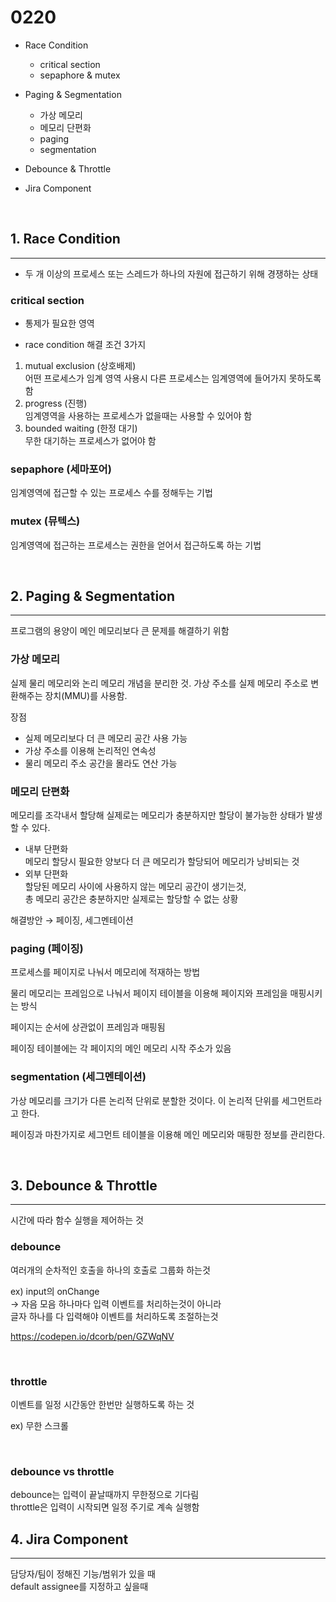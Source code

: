 # 0220

- Race Condition

  - critical section
  - sepaphore & mutex

- Paging & Segmentation

  - 가상 메모리
  - 메모리 단편화
  - paging
  - segmentation

- Debounce & Throttle
- Jira Component

<br/>

## 1. Race Condition

---

- 두 개 이상의 프로세스 또는 스레드가 하나의 자원에 접근하기 위해 경쟁하는 상태

### critical section

- 통제가 필요한 영역

- race condition 해결 조건 3가지

1. mutual exclusion (상호배제)<br/>
   어떤 프로세스가 임계 영역 사용시 다른 프로세스는 임계영역에 들어가지 못하도록 함
2. progress (진행)<br/>
   임계영역을 사용하는 프로세스가 없을때는 사용할 수 있어야 함
3. bounded waiting (한정 대기)<br/>
   무한 대기하는 프로세스가 없어야 함

### sepaphore (세마포어)

임계영역에 접근할 수 있는 프로세스 수를 정해두는 기법

### mutex (뮤텍스)

임계영역에 접근하는 프로세스는 권한을 얻어서 접근하도록 하는 기법

<br/>

## 2. Paging & Segmentation

---

프로그램의 용양이 메인 메모리보다 큰 문제를 해결하기 위함

### 가상 메모리

실제 물리 메모리와 논리 메모리 개념을 분리한 것. 가상 주소를 실제 메모리 주소로 변환해주는 장치(MMU)를 사용함.

장점

- 실제 메모리보다 더 큰 메모리 공간 사용 가능
- 가상 주소를 이용해 논리적인 연속성
- 물리 메모리 주소 공간을 몰라도 연산 가능

### 메모리 단편화

메모리를 조각내서 할당해 실제로는 메모리가 충분하지만 할당이 불가능한 상태가 발생할 수 있다.

- 내부 단편화<br/>
  메모리 할당시 필요한 양보다 더 큰 메모리가 할당되어 메모리가 낭비되는 것
- 외부 단편화<br/>
  할당된 메모리 사이에 사용하지 않는 메모리 공간이 생기는것,<br/>
  총 메모리 공간은 충분하지만 실제로는 할당할 수 없는 상황

해결방안 → 페이징, 세그멘테이션

### paging (페이징)

프로세스를 페이지로 나눠서 메모리에 적재하는 방법

물리 메모리는 프레임으로 나눠서 페이지 테이블을 이용해 페이지와 프레임을 매핑시키는 방식

페이지는 순서에 상관없이 프레임과 매핑됨

페이징 테이블에는 각 페이지의 메인 메모리 시작 주소가 있음

### segmentation (세그멘테이션)

가상 메모리를 크기가 다른 논리적 단위로 분할한 것이다. 이 논리적 단위를 세그먼트라고 한다.

페이징과 마찬가지로 세그먼트 테이블을 이용해 메인 메모리와 매핑한 정보를 관리한다.

<br/>

## 3. Debounce & Throttle

---

시간에 따라 함수 실행을 제어하는 것

### debounce

여러개의 순차적인 호출을 하나의 호출로 그룹화 하는것

ex) input의 onChange<br/>
-> 자음 모음 하나마다 입력 이벤트를 처리하는것이 아니라<br/>
글자 하나를 다 입력해야 이벤트를 처리하도록 조절하는것

https://codepen.io/dcorb/pen/GZWqNV

<br/>

### throttle

이벤트를 일정 시간동안 한번만 실행하도록 하는 것

ex) 무한 스크롤

<br/>

### debounce vs throttle

debounce는 입력이 끝날때까지 무한정으로 기다림<br/>
throttle은 입력이 시작되면 일정 주기로 계속 실행함

## 4. Jira Component

---

담당자/팀이 정해진 기능/범위가 있을 때<br/>
default assignee를 지정하고 싶을때
